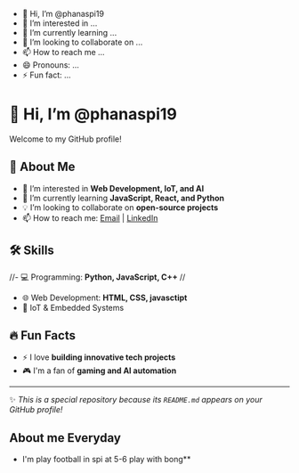 - 👋 Hi, I’m @phanaspi19
- 👀 I’m interested in ...
- 🌱 I’m currently learning ...
- 💞️ I’m looking to collaborate on ...
- 📫 How to reach me ...
- 😄 Pronouns: ...
- ⚡ Fun fact: ...

<!---
phanaspi19/phanaspi19 is a ✨ special ✨ repository because its `README.md` (this file) appears on your GitHub profile.
You can click the Preview link to take a look at your changes.
--->

# 👋 Hi, I’m @phanaspi19  
Welcome to my GitHub profile!  

## 🚀 About Me  
- 👀 I’m interested in **Web Development, IoT, and AI**  
- 🌱 I’m currently learning **JavaScript, React, and Python**  
- 💡 I’m looking to collaborate on **open-source projects**  
- 📫 How to reach me: [Email](mailto:your.phana.spi.eu@gmail.com) | [LinkedIn](https://linkedin.com/in/yourprofile)  

## 🛠 Skills  
//- 💻 Programming: **Python, JavaScript, C++**  //
- 🌐 Web Development: **HTML, CSS, javasctipt**  
- 🔌 IoT & Embedded Systems  

## 🔥 Fun Facts  
- ⚡ I love **building innovative tech projects**  
- 🎮 I'm a fan of **gaming and AI automation**  

---

✨ *This is a special repository because its `README.md` appears on your GitHub profile!*  
## About me Everyday
- I'm play football in spi at 5-6  play with bong**

